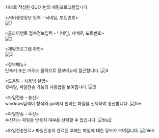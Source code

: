 자바로 작성된 GUI기반의 채팅프로그램입니다.  
  

  

<서버생성정보 입력 - 닉네임, 포트번호>  
![1](https://user-images.githubusercontent.com/65228113/82604695-a3740480-9bef-11ea-9790-c62b9b74a542.PNG)

<클라이언트 접속정보입력 - 닉네임, 서버IP, 포트번호>  
![2](https://user-images.githubusercontent.com/65228113/82604703-a4a53180-9bef-11ea-8e3c-84d971cd48f5.png)

<채팅프로그램 화면>  
![3](https://user-images.githubusercontent.com/65228113/82604714-a7a02200-9bef-11ea-827a-9209c5b8a16a.png)

<정보메뉴>  
단축키 또는 마우스 클릭으로 정보메뉴에 접근합니다.
![4](https://user-images.githubusercontent.com/65228113/82604716-a838b880-9bef-11ea-93c7-338353ccdaa0.png)

<도움말 - 사용법 설명>  
귓속말, 파일전송 기능의 사용법을 보여줍니다.
![5](https://user-images.githubusercontent.com/65228113/82604719-a838b880-9bef-11ea-9321-80ae5f00918b.PNG)

<파일전송 - 송신>  
windows탐색이 형식의 gui에서 원하는 파일을 선택하여 송신합니다.
![file](https://user-images.githubusercontent.com/65228113/82604724-ab33a900-9bef-11ea-8e77-166befafd500.png)

<파일전송 - 수신>  
수신자는 파일을 받을지 여부를 선택할 수 있습니다. 
![file2](https://user-images.githubusercontent.com/65228113/82604725-ab33a900-9bef-11ea-9e9a-05241fc6c557.PNG)

<파일전송완료>
파일전송이 완료된 후에는 파일에 대한 정보가 보여집니다.
![file3](https://user-images.githubusercontent.com/65228113/82604727-abcc3f80-9bef-11ea-8357-66336ca5cf29.PNG)
